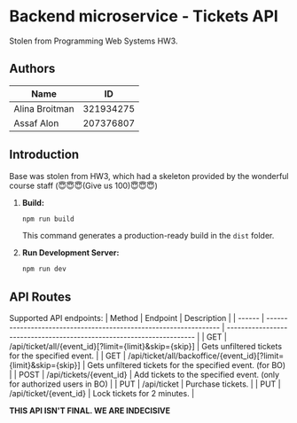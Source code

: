# Backend microservice - Tickets API
Stolen from Programming Web Systems HW3. 

## Authors
| Name           | ID        |
| -------------- | --------- |
| Alina Broitman | 321934275 |
| Assaf Alon     | 207376807 |


## Introduction

Base was stolen from HW3, which had a skeleton provided by the wonderful course staff (😇😇😇(Give us 100)😇😇😇)

1. **Build:**

     ```bash
     npm run build
     ```

   This command generates a production-ready build in the `dist` folder.

2. **Run Development Server:**

     ```bash
     npm run dev
     ```

## API Routes

Supported API endpoints:
| Method | Endpoint                                                          | Description                                                           |
| ------ | ----------------------------------------------------------------- | --------------------------------------------------------------------- |
| GET    | /api/ticket/all/{event_id}[?limit={limit}&skip={skip}]            | Gets unfiltered tickets for the specified event.                      |
| GET    | /api/ticket/all/backoffice/{event_id}[?limit={limit}&skip={skip}] | Gets unfiltered tickets for the specified event. (for BO)             |
| POST   | /api/tickets/{event_id}                                           | Add tickets to the specified event. (only for authorized users in BO) |
| PUT    | /api/ticket                                                       | Purchase tickets.                                                     |
| PUT    | /api/ticket/{event_id}                                            | Lock tickets for 2 minutes.                                           |

**THIS API ISN'T FINAL. WE ARE INDECISIVE**